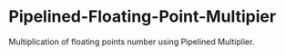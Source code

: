 # Pipelined-Floating-Point-Multipier
Multiplication of floating points number using Pipelined Multiplier.
